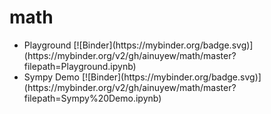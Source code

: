 # math
<ul>
<li>Playground [![Binder](https://mybinder.org/badge.svg)](https://mybinder.org/v2/gh/ainuyew/math/master?filepath=Playground.ipynb)</li>
<li>Sympy Demo [![Binder](https://mybinder.org/badge.svg)](https://mybinder.org/v2/gh/ainuyew/math/master?filepath=Sympy%20Demo.ipynb)</li>
</ul>
